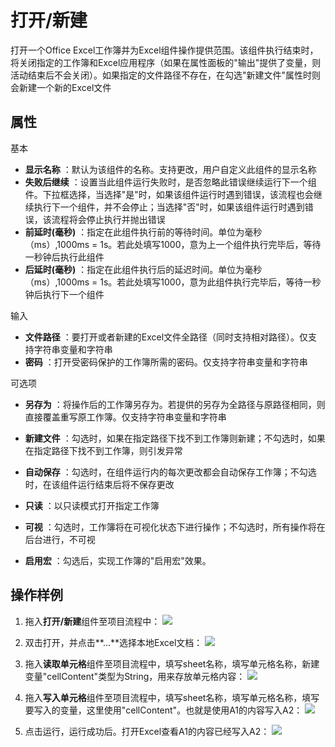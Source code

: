 # 打开/新建

打开一个Office Excel工作簿并为Excel组件操作提供范围。该组件执行结束时，将关闭指定的工作簿和Excel应用程序（如果在属性面板的&quot;输出&quot;提供了变量，则活动结束后不会关闭）。如果指定的文件路径不存在，在勾选&quot;新建文件&quot;属性时则会新建一个新的Excel文件

## 属性
基本
- **显示名称** ：默认为该组件的名称。支持更改，用户自定义此组件的显示名称
- **失败后继续** ：设置当此组件运行失败时，是否忽略此错误继续运行下一个组件。下拉框选择，当选择"是"时，如果该组件运行时遇到错误，该流程也会继续执行下一个组件，并不会停止；当选择"否"时，如果该组件运行时遇到错误，该流程将会停止执行并抛出错误
- **前延时(毫秒)** ：指定在此组件执行前的等待时间。单位为毫秒（ms）,1000ms = 1s。若此处填写1000，意为上一个组件执行完毕后，等待一秒钟后执行此组件
- **后延时(毫秒)** ：指定在此组件执行后的延迟时间。单位为毫秒（ms）,1000ms = 1s。若此处填写1000，意为此组件执行完毕后，等待一秒钟后执行下一个组件


输入

- **文件路径** ：要打开或者新建的Excel文件全路径（同时支持相对路径）。仅支持字符串变量和字符串
- **密码** ：打开受密码保护的工作簿所需的密码。仅支持字符串变量和字符串

可选项

- **另存为** ：将操作后的工作簿另存为。若提供的另存为全路径与原路径相同，则直接覆盖重写原工作簿。仅支持字符串变量和字符串

- **新建文件** ：勾选时，如果在指定路径下找不到工作簿则新建；不勾选时，如果在指定路径下找不到工作簿，则引发异常
- **自动保存** ：勾选时，在组件运行内的每次更改都会自动保存工作簿；不勾选时，在该组件运行结束后将不保存更改
- **只读** ：以只读模式打开指定工作簿
- **可视** ：勾选时，工作簿将在可视化状态下进行操作；不勾选时，所有操作将在后台进行，不可视
- **启用宏** ：勾选后，实现工作簿的&quot;启用宏&quot;效果。

## 操作样例

1. 拖入**打开/新建**组件至项目流程中：
![](https://docimages.blob.core.chinacloudapi.cn/images/Activities/OpenExcel1.png)

2. 双击打开，并点击**...**选择本地Excel文档：
![](https://docimages.blob.core.chinacloudapi.cn/images/Activities/OpenExcel2.png)

3. 拖入**读取单元格**组件至项目流程中，填写sheet名称，填写单元格名称，新建变量"cellContent"类型为String，用来存放单元格内容：
![](https://docimages.blob.core.chinacloudapi.cn/images/Activities/ReadCell1.png)

4. 拖入**写入单元格**组件至项目流程中，填写sheet名称，填写单元格名称，填写要写入的变量，这里使用"cellContent"。也就是使用A1的内容写入A2：
![](https://docimages.blob.core.chinacloudapi.cn/images/Activities/ReadCell2.png)

5. 点击运行，运行成功后。打开Excel查看A1的内容已经写入A2：
![](https://docimages.blob.core.chinacloudapi.cn/images/Activities/ReadCell3.png)